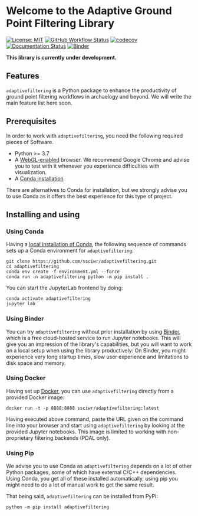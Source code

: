 # Welcome to the Adaptive Ground Point Filtering Library

[![License: MIT](https://img.shields.io/badge/License-MIT-yellow.svg)](https://opensource.org/licenses/MIT)
[![GitHub Workflow Status](https://img.shields.io/github/workflow/status/ssciwr/adaptivefiltering/CI)](https://github.com/ssciwr/adaptivefiltering/actions?query=workflow%3ACI)
[![codecov](https://codecov.io/gh/ssciwr/adaptivefiltering/branch/main/graph/badge.svg?token=ONIG38R74Y)](https://codecov.io/gh/ssciwr/adaptivefiltering)
[![Documentation Status](https://readthedocs.org/projects/adaptivefiltering/badge/)](https://adaptivefiltering.readthedocs.io/)
[![Binder](https://mybinder.org/badge_logo.svg)](https://mybinder.org/v2/gh/ssciwr/adaptivefiltering/main)

**This library is currently under development.**

## Features

`adaptivefiltering` is a Python package to enhance the productivity of ground point filtering workflows in archaelogy and beyond.
We will write the main feature list here soon.

## Prerequisites

In order to work with `adaptivefiltering`, you need the following required pieces of Software.

* Python >= 3.7
* A [WebGL-enabled](https://get.webgl.org/) browser. We recommend Google Chrome and advise you to test with it whenever you experience difficulties with visualization.
* A [Conda installation](https://conda.io/projects/conda/en/latest/user-guide/install/index.html)

There are alternatives to Conda for installation, but we strongly advise you to use Conda as it offers the best experience for this type of project.

## Installing and using

### Using Conda

Having a [local installation of Conda](https://conda.io/projects/conda/en/latest/user-guide/install/index.html), the following sequence of commands sets up a Conda environment for `adaptivefiltering`:

```
git clone https://github.com/ssciwr/adaptivefiltering.git
cd adaptivefiltering
conda env create -f environment.yml --force
conda run -n adaptivefiltering python -m pip install .
```

You can start the JupyterLab frontend by doing:

```
conda activate adaptivefiltering
jupyter lab
```

### Using Binder

You can try `adaptivefiltering` without prior installation by using [Binder](https://mybinder.org/v2/gh/ssciwr/adaptivefiltering/main), which is a free cloud-hosted service to run Jupyter notebooks. This will give you an impression of the library's capabilities, but you will want to work on a local setup when using the library productively: On Binder, you might experience very long startup times, slow user experience and limitations to disk space and memory.

### Using Docker

Having set up [Docker](https://docs.docker.com/get-docker/), you can use `adaptivefiltering` directly from a provided Docker image:

```
docker run -t -p 8888:8888 ssciwr/adaptivefiltering:latest
```

Having executed above command, paste the URL given on the command line into your browser and start using `adaptivefiltering` by looking at the provided Jupyter notebooks.
This image is limited to working with non-proprietary filtering backends (PDAL only).

### Using Pip

We advise you to use Conda as `adaptivefiltering` depends on a lot of other Python packages, some of which have external C/C++ dependencies. Using Conda, you get all of these installed automatically, using pip you might need to do a lot of manual work to get the same result.

That being said, `adaptivefiltering` can be installed from PyPI:

```
python -m pip install adaptivefiltering
```
